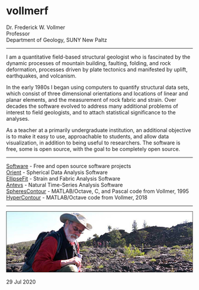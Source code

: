 # vollmerf

Dr. Frederick W. Vollmer  
Professor  
Department of Geology, SUNY New Paltz 

---

I am a quantitative field-based structural geologist who is fascinated by the dynamic processes of mountain building, faulting, folding, and rock deformation, processes driven by plate tectonics and manifested by uplift, earthquakes, and volcanism. 

In the early 1980s I began using computers to quantify structural data sets, which consist of three dimensional orientations and locations of linear and planar elements, and the measurement of rock fabric and strain. Over decades the software evolved to address many additional problems of interest to field geologists, and to attach statistical significance to the analyses.

As a teacher at a primarily undergraduate institution, an additional objective is to make it easy to use, approachable to students, and allow data visualization, in addition to being useful to researchers. The software is free, some is open source, with the goal to be completely open source. 

---

[Software](software/) - Free and open source software projects  
[Orient](orient/) - Spherical Data Analysis Software  
[EllipseFit](ellipsefit/) - Strain and Fabric Analysis Software  
[Antevs](antevs/) - Natural Time-Series Analysis Software  
[SpheresContour](spherecontour/) - MATLAB/Octave, C, and Pascal code from Vollmer, 1995  
[HyperContour](hypercontour/) - MATLAB/Octave code from Vollmer, 2018

---

![DocV](images/docv_craters_800x260_1.jpg)

29 Jul 2020